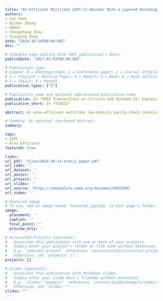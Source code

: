 ```yaml
---
title: "An Efficient Multirate LDPC-CC Decoder With a Layered Decoding Algorithm for the IEEE 1901 Standard"
authors:
- Yun Chen
- Qichen Zhang
- admin
- Changsheng Zhou
- Xiaoyang Zeng
date: "2014-10-14T00:00:00Z"
doi: ""

# Schedule page publish date (NOT publication's date).
publishDate: "2017-01-01T00:00:00Z"

# Publication type.
# Legend: 0 = Uncategorized; 1 = Conference paper; 2 = Journal article;
# 3 = Preprint / Working Paper; 4 = Report; 5 = Book; 6 = Book section;
# 7 = Thesis; 8 = Patent
publication_types: ["2"]

# Publication name and optional abbreviated publication name.
publication: In *IEEE Transactions on Circuits and Systems II: Express Briefs*
publication_short: In *TCASII*

abstract: An area-efficient multirate low-density parity-check convolutional code (LDPC-CC) decoder is presented in this brief. Using the layered decoding algorithm, the decoder achieves a bet- ter performance than the message-passing algorithm; the extrinsic- message storing is switched from variable node based to check node based. Then, using the normalized min-sum (NMS) algo- rithm, the extrinsic messages can be reduced to the first and second minimum absolute values, the position index of the first minimum absolute value, the signs of all extrinsic messages, and the product of all the signs. A memory-based application-specific integrated circuit architecture of the LDPC-CC decoder that supports these methods is proposed for the IEEE 1901 stan- dard. Based on a SMIC 130-nm complementary metal–oxide– semiconductor process, a decoder that can support all the code rates of the LDPC-CCs defined in IEEE 1901 (1/2, 2/3, 3/4, 4/5) is fabricated and evaluated. The proposed decoder attains a maxi- mum throughput of 300 Mb/s at a maximum operating frequency of 180 MHz. The core area is 3.55 mm2 with ten processors. The average power consumption is 200.4 mW at code rate 4/5 and a frequency of 180 MHz, and the power efficiency is 66.8 pJ/bit/proc. The very large scale integration results show that the decoder is both memory and area efficient.

# Summary. An optional shortened abstract.
summary:

tags:
- LDPC
- Area Efficient
featured: true

links:
url_pdf: 'files/2014-10-14-tcasii-paper.pdf'
url_code: ''
url_dataset: ''
url_poster: ''
url_project: ''
url_slides: ''
url_source: 'https://ieeexplore.ieee.org/document/6922500'
url_video: ''

# Featured image
# To use, add an image named `featured.jpg/png` to your page's folder. 
image:
  placement: ''
  caption: ''
  focal_point: ''
  preview_only: ''

# Associated Projects (optional).
#   Associate this publication with one or more of your projects.
#   Simply enter your project's folder or file name without extension.
#   E.g. `internal-project` references `content/project/internal-project/index.md`.
#   Otherwise, set `projects: []`.
projects: []

# Slides (optional).
#   Associate this publication with Markdown slides.
#   Simply enter your slide deck's filename without extension.
#   E.g. `slides: "example"` references `content/slides/example/index.md`.
#   Otherwise, set `slides: ""`.
slides: ""
---
```

